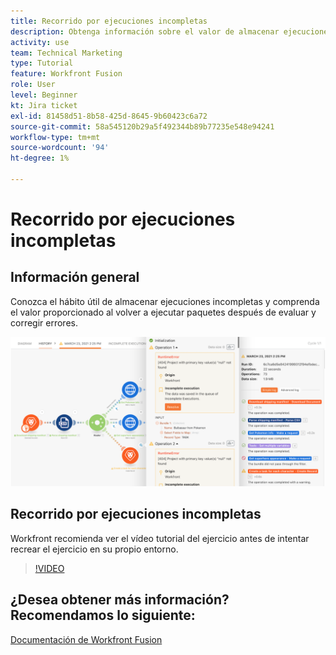 ```yaml
---
title: Recorrido por ejecuciones incompletas
description: Obtenga información sobre el valor de almacenar ejecuciones incompletas y luego volver a ejecutar paquetes después de evaluar y corregir errores en [!DNL Adobe Workfront Fusion].
activity: use
team: Technical Marketing
type: Tutorial
feature: Workfront Fusion
role: User
level: Beginner
kt: Jira ticket
exl-id: 81458d51-8b58-425d-8645-9b60423c6a72
source-git-commit: 58a545120b29a5f492344b89b77235e548e94241
workflow-type: tm+mt
source-wordcount: '94'
ht-degree: 1%

---
```


# Recorrido por ejecuciones incompletas

## Información general

Conozca el hábito útil de almacenar ejecuciones incompletas y comprenda el valor proporcionado al volver a ejecutar paquetes después de evaluar y corregir errores.

![Imagen de un escenario con gestión de errores](assets/troubleshooting-and-error-handling-8.png)

## Recorrido por ejecuciones incompletas

Workfront recomienda ver el vídeo tutorial del ejercicio antes de intentar recrear el ejercicio en su propio entorno.

>[!VIDEO](https://video.tv.adobe.com/v/335308/?quality=12)

## ¿Desea obtener más información? Recomendamos lo siguiente:

[Documentación de Workfront Fusion](https://experienceleague.adobe.com/docs/workfront/using/adobe-workfront-fusion/workfront-fusion-2.html?lang=en)
